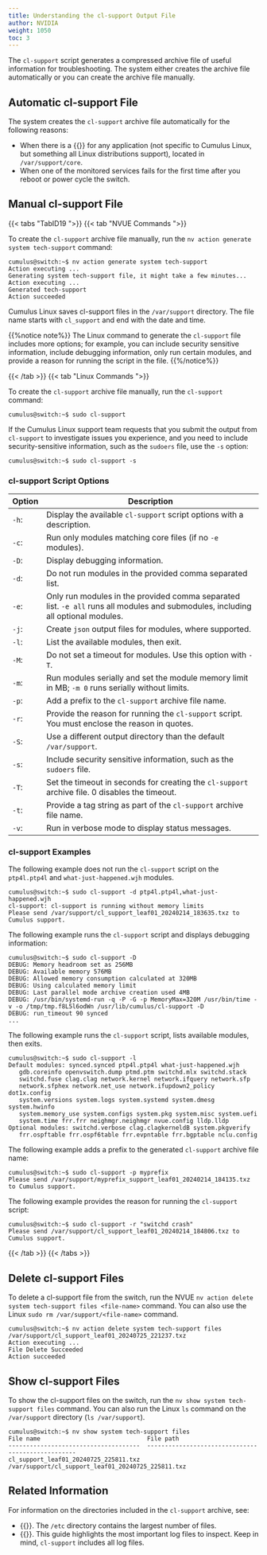 ```yaml
---
title: Understanding the cl-support Output File
author: NVIDIA
weight: 1050
toc: 3
---
```

The `cl-support` script generates a compressed archive file of useful information for troubleshooting. The system either creates the archive file automatically or you can create the archive file manually.
<!-- vale off -->
## Automatic cl-support File
<!-- vale on -->
The system creates the `cl-support` archive file automatically for the following reasons:

- When there is a {{<exlink url="http://linux.die.net/man/5/core" text="core dump file">}} for any application (not specific to Cumulus Linux, but something all Linux distributions support), located in `/var/support/core`.
- When one of the monitored services fails for the first time after you reboot or power cycle the switch.
<!-- vale off -->
## Manual cl-support File
<!-- vale on -->

{{< tabs "TabID19 ">}}
{{< tab "NVUE Commands ">}}

To create the `cl-support` archive file manually, run the `nv action generate system tech-support` command:

```
cumulus@switch:~$ nv action generate system tech-support
Action executing ...
Generating system tech-support file, it might take a few minutes...
Action executing ...
Generated tech-support
Action succeeded
```

Cumulus Linux saves cl-support files in the `/var/support` directory. The file name starts with `cl_support` and end with the date and time.

{{%notice note%}}
The Linux command to generate the `cl-support` file includes more options; for example, you can include security sensitive information, include debugging information, only run certain modules, and provide a reason for running the script in the file.
{{%/notice%}}

{{< /tab >}}
{{< tab "Linux Commands ">}}

To create the `cl-support` archive file manually, run the `cl-support` command:

```
cumulus@switch:~$ sudo cl-support
```

If the Cumulus Linux support team requests that you submit the output from `cl-support` to investigate issues you experience, and you need to include security-sensitive information, such as the `sudoers` file, use the `-s` option:

```
cumulus@switch:~$ sudo cl-support -s
```

### cl-support Script Options

| Option | Description |
|------- |------------ |
| `-h`: | Display the available `cl-support` script options with a description. |
| `-c`: | Run only modules matching core files (if no `-e` modules). |
| `-D`: | Display debugging information. |
| `-d`: | Do not run modules in the provided comma separated list. |
| `-e`: | Only run modules in the provided comma separated list. `-e all` runs all modules and submodules, including all optional modules. |
| `-j`: | Create `json` output files for modules, where supported. |
| `-l`: | List the available modules, then exit. |
| `-M`: | Do not set a timeout for modules. Use this option with `-T`. |
| `-m`: | Run modules serially and set the module memory limit in MB; `-m 0` runs serially without limits. |
| `-p`: | Add a prefix to the `cl-support` archive file name. |
| `-r`: | Provide the reason for running the `cl-support` script. You must enclose the reason in quotes. |
| `-S`: | Use a different output directory than the default `/var/support`. |
| `-s`: | Include security sensitive information, such as the `sudoers` file. |
| `-T`: | Set the timeout in seconds for creating the `cl-support` archive file.  0 disables the timeout. |
| `-t`: | Provide a tag string as part of the `cl-support` archive file name. |
| `-v`: | Run in verbose mode to display status messages. |

### cl-support Examples

The following example does not run the `cl-support` script on the `ptp4l.ptp4l` and `what-just-happened.wjh` modules.

```
cumulus@switch:~$ sudo cl-support -d ptp4l.ptp4l,what-just-happened.wjh
cl-support: cl-support is running without memory limits
Please send /var/support/cl_support_leaf01_20240214_183635.txz to Cumulus support.
```

The following example runs the `cl-support` script and displays debugging information:

```
cumulus@switch:~$ sudo cl-support -D
DEBUG: Memory headroom set as 256MB
DEBUG: Available memory 576MB
DEBUG: Allowed memory consumption calculated at 320MB
DEBUG: Using calculated memory limit
DEBUG: Last parallel mode archive creation used 4MB
DEBUG: /usr/bin/systemd-run -q -P -G -p MemoryMax=320M /usr/bin/time -v -o /tmp/tmp.f8L5l6odWn /usr/lib/cumulus/cl-support -D
DEBUG: run_timeout 90 synced
...
```

The following example runs the `cl-support` script, lists available modules, then exits.

```
cumulus@switch:~$ sudo cl-support -l
Default modules: synced.synced ptp4l.ptp4l what-just-happened.wjh
   gdb.coreinfo openvswitch.dump ptmd.ptm switchd.mlx switchd.stack
   switchd.fuse clag.clag network.kernel network.ifquery network.sfp
   network.sfphex network.net_use network.ifupdown2_policy dot1x.config
   system.versions system.logs system.systemd system.dmesg system.hwinfo
   system.memory_use system.configs system.pkg system.misc system.uefi
   system.time frr.frr neighmgr.neighmgr nvue.config lldp.lldp
Optional modules: switchd.verbose clag.clagkerneldB system.pkgverify
   frr.ospftable frr.ospf6table frr.evpntable frr.bgptable nclu.config
```

The following example adds a prefix to the generated `cl-support` archive file name:

```
cumulus@switch:~$ sudo cl-support -p myprefix
Please send /var/support/myprefix_support_leaf01_20240214_184135.txz to Cumulus support.
```

The following example provides the reason for running the `cl-support` script:

```
cumulus@switch:~$ sudo cl-support -r "switchd crash"
Please send /var/support/cl_support_leaf01_20240214_184806.txz to Cumulus support.
```

{{< /tab >}}
{{< /tabs >}}

## Delete cl-support Files

To delete a cl-support file from the switch, run the NVUE `nv action delete system tech-support files <file-name>` command. You can also use the Linux `sudo rm /var/support/<file-name>` command.

```
cumulus@switch:~$ nv action delete system tech-support files /var/support/cl_support_leaf01_20240725_221237.txz
Action executing ...
File Delete Succeeded
Action succeeded
```

## Show cl-support Files

To show the cl-support files on the switch, run the `nv show system tech-support files` command. You can also run the Linux `ls` command on the `/var/support` directory (`ls /var/support`).

```
cumulus@switch:~$ nv show system tech-support files
File name                              File path                                         
-------------------------------------  --------------------------------------------------
cl_support_leaf01_20240725_225811.txz  /var/support/cl_support_leaf01_20240725_225811.txz
```

## Related Information

For information on the directories included in the `cl-support` archive, see:
- {{<link url="Troubleshooting-the-etc-Directory">}}. The `/etc` directory contains the largest number of files.
- {{<link url="Troubleshooting-Log-Files">}}. This guide highlights the most important log files to inspect. Keep in mind, `cl-support` includes all log files.
